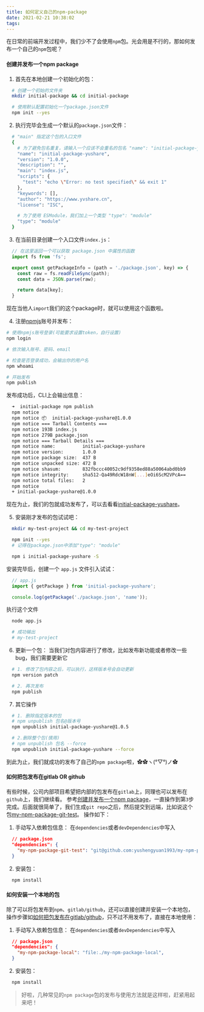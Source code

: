 ```yaml
---
title: 如何定义自己的npm-package
date: 2021-02-21 10:38:02
tags:
---
```


在日常的前端开发过程中，我们少不了会使用`npm`包。光会用是不行的，那如何发布一个自己的`npm`包呢？

#### 创建并发布一个npm package
1. 首先在本地创建一个初始化的包：
```sh
  # 创建一个初始的文件夹
  mkdir initial-package && cd initial-package

  # 使用默认配置初始化一个package.json文件
  npm init --yes
```

2. 执行完毕会生成一个默认的`package.json`文件：
```sh
  # "main" 指定这个包的入口文件
  {
    # 为了避免包名重复，请输入一个应该不会重名的包名 "name": "initial-package-yushare"
    "name": "initial-package-yushare",
    "version": "1.0.0",
    "description": "",
    "main": "index.js",
    "scripts": {
      "test": "echo \"Error: no test specified\" && exit 1"
    },
    "keywords": [],
    "author": "https://www.yvshare.cn",
    "license": "ISC",

    # 为了使用 ESModule，我们加上一个类型 "type": "module"
    "type": "module"
  }
```

3. 在当前目录创建一个入口文件`index.js`：
```js
  // 在这里返回一个可以获取 package.json 中属性的函数
  import fs from 'fs';

  export const getPackageInfo = (path = './package.json', key) => {
    const raw = fs.readFileSync(path);
    const data = JSON.parse(raw);

    return data[key];
  }
```
现在当他人`import`我们的这个package时，就可以使用这个函数啦。

4. 注册[npmjs](https://www.npmjs.com/)账号并发布：
  ```sh
  # 使用npmjs账号登录(可能要求设置token，自行设置)
  npm login

  # 依次输入账号、密码、email

  # 检查是否登录成功，会输出你的用户名
  npm whoami

  # 开始发布
  npm publish
  ```
  发布成功后，CLI上会输出信息：
  ```sh
    ➜  initial-package npm publish
    npm notice 
    npm notice 📦  initial-package-yushare@1.0.0
    npm notice === Tarball Contents === 
    npm notice 193B index.js    
    npm notice 279B package.json
    npm notice === Tarball Details === 
    npm notice name:          initial-package-yushare                 
    npm notice version:       1.0.0                                   
    npm notice package size:  437 B                                   
    npm notice unpacked size: 472 B                                   
    npm notice shasum:        832fbccc40052c9df9358ed88a50064abd0bb9
    npm notice integrity:     sha512-Qa49RdcW18nW[...]eOi6ScM2VPcA==
    npm notice total files:   2                                       
    npm notice 
    + initial-package-yushare@1.0.0
  ```
  现在为止，我们的包就成功发布了，可以去看看[initial-package-yushare](https://www.npmjs.com/package/initial-package-yushare)。

5. 安装刚才发布的包试试吧：
```sh
  mkdir my-test-project && cd my-test-project

  npm init --yes
  # 记得在package.json中添加"type": "module"

  npm i initial-package-yushare -S
```
安装完毕后，创建一个 `app.js` 文件引入试试：
```js
  // app.js
  import { getPackage } from 'initial-package-yushare';

  console.log(getPackage('./package.json', 'name'));
```
执行这个文件
```sh
  node app.js

  # 成功输出
  # my-test-project
```

6. 更新一个包：
当我们对包内容进行了修改，比如发布新功能或者修改一些bug，我们需要更新它
```sh
  # 1. 修改了包内容之后，可以执行，这样版本号会自动更新
  npm version patch

  # 2. 再次发布
  npm publish
```

7. 其它操作
```sh
  # 1. 删除指定版本的包
  # npm unpublish 包名@版本号
  npm unpublish initial-package-yushare@1.0.5

  # 2.删除整个包(慎用)
  # npm unpublish 包名 --force
  npm unpublish initial-package-yushare --force
```
到此为止，我们就成功的发布了自己的`npm package`啦，✿✿ヽ(°▽°)ノ✿

#### 如何把包发布在gitlab OR github
有些时候，公司内部项目希望把内部的包发布在`gitlab`上，同理也可以发布在`github`上，我们继续看。
参考[创建并发布一个npm package](#创建并发布一个npm-package)，一直操作到第`3`步完成。后面就很简单了，我们生成`git repo`之后，然后提交到远端，比如说这个包[my-npm-package-git-test](https://github.com/yushengyuan1993/my-npm-package-git-test)。
操作如下：
1. 手动写入依赖包信息：
  在`dependencies`或者`devDependencies`中写入
  ```json
    // package.json
    "dependencies": {
      "my-npm-package-git-test": "git@github.com:yushengyuan1993/my-npm-package-git-test.git"
    }
  ```
2. 安装包：
  ```sh
    npm install
  ```

#### 如何安装一个本地的包
除了可以将包发布到`npm`、`gitlab/github`，还可以直接创建并安装一个本地包，操作步骤如[如何把包发布在gitlab/github](#如何把包发布在gitlab-or-github)，只不过不用发布了，直接在本地使用：
1. 手动写入依赖包信息：
  在`dependencies`或者`devDependencies`中写入
  ```json
    // package.json
    "dependencies": {
      "my-npm-package-local": "file:./my-npm-package-local",
    }
  ```
2. 安装包：
  ```sh
    npm install
  ```

> 好啦，几种常见的`npm package`包的发布与使用方法就是这样啦，赶紧用起来吧！